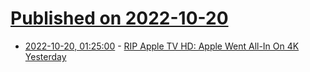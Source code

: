 # [Published on 2022-10-20](index.md)

* [2022-10-20, 01:25:00](https://entertainment.slashdot.org/story/22/10/19/2250228/rip-apple-tv-hd-apple-went-all-in-on-4k-yesterday?utm_source=rss1.0mainlinkanon&utm_medium=feed) - [RIP Apple TV HD: Apple Went All-In On 4K Yesterday](https://entertainment.slashdot.org/story/22/10/19/2250228/rip-apple-tv-hd-apple-went-all-in-on-4k-yesterday?utm_source=rss1.0mainlinkanon&utm_medium=feed)
